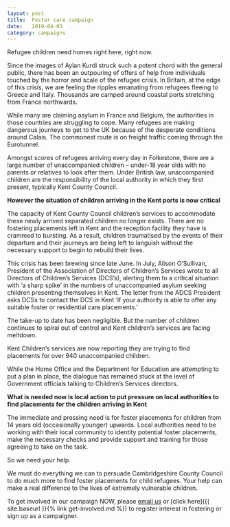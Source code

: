 ```yaml
---
layout: post
title:  Foster care campaign
date:   2019-04-03
category: campaigns
---
```


Refugee children need homes right here, right now.

Since the images of Aylan Kurdi struck such a potent chord with the general public, there has been an outpouring of offers of help from individuals touched by the horror and scale of the refugee crisis. In Britain, at the edge of this crisis, we are feeling the ripples emanating from refugees fleeing to Greece and Italy. Thousands are camped around coastal ports stretching from France northwards.

While many are claiming asylum in France and Belgium, the authorities in those countries are struggling to cope. Many refugees are making dangerous journeys to get to the UK because of the desperate conditions around Calais. The commonest route is on freight traffic coming through the Eurotunnel.

Amongst scores of refugees arriving every day in Folkestone, there are a large number of unaccompanied children – under-18 year olds with no parents or relatives to look after them. Under British law, unaccompanied children are the responsibility of the local authority in which they first present, typically Kent County Council.

**However the situation of children arriving in the Kent ports is now critical**

The capacity of Kent County Council children’s services to accommodate these newly arrived separated children no longer exists. There are no fostering placements left in Kent and the reception facility they have is crammed to bursting. As a result, children traumatised by the events of their departure and their journeys are being left to languish without the necessary support to begin to rebuild their lives.

This crisis has been brewing since late June. In July, Alison O’Sullivan, President of the Association of Directors of Children’s Services wrote to all Directors of Children’s Services (DCS’s), alerting them to a critical situation with ‘a sharp spike’ in the numbers of unaccompanied asylum seeking children presenting themselves in Kent. The letter from the ADCS President asks DCSs to contact the DCS in Kent ‘if your authority is able to offer any suitable foster or residential care placements.’

The take-up to date has been negligible. But the number of children continues to spiral out of control and Kent children’s services are facing meltdown.

Kent Children’s services are now reporting they are trying to find placements for over 940 unaccompanied children.

While the Home Office and the Department for Education are attempting to put a plan in place, the dialogue has remained stuck at the level of Government officials talking to Children’s Services directors.

**What is needed now is local action to put pressure on local authorities to find placements for the children arriving in Kent**

The immediate and pressing need is for foster placements for children from 14 years old (occasionally younger) upwards. Local authorities need to be working with their local community to identity potential foster placements, make the necessary checks and provide support and training for those agreeing to take on the task.

So we need your help.

We must do everything we can to persuade Cambridgeshire County Council to do much more to find foster placements for child refugees. Your help can make a real difference to the lives of extremely vulnerable children.

To get involved in our campaign NOW, please [email us](mailto:info@cambridgerefugees.org) or [click here]({{ site.baseurl }}{% link get-involved.md %}) to register interest in fostering or sign up as a campaigner.
